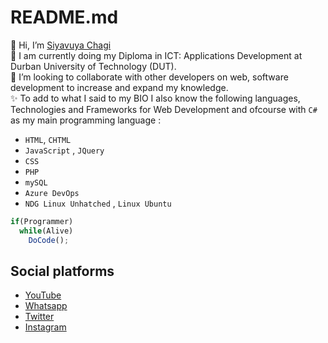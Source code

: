 # README.md
👋 Hi, I’m [Siyavuya Chagi](https://www.youtube.com/CeeJayVIII) </br>
🌱 I am currently doing my Diploma in ICT: Applications Development at Durban University of Technology (DUT). </br>
💞️ I’m looking to collaborate with other developers on web, software development to increase and expand my knowledge. </br>
✨ To add to what I said to my BIO I also know the following languages, Technologies and Frameworks for Web Development and ofcourse with `C#` as my main programming language : 

* `HTML`, `CHTML`
* `JavaScript` , `JQuery`
* `CSS`
* `PHP`
* `mySQL`
* `Azure DevOps`
* `NDG Linux Unhatched` , `Linux Ubuntu`

```js
if(Programmer)
  while(Alive)
    DoCode();
```

## Social platforms
<ul>
  <li><a href="https://www.youtube.com/channel/UCGSXF5lIWfyLNx3KQd-32xw" target="_blank">YouTube</a></li>
  <li><a href="https://wa.link/msob2d" target="_blank">Whatsapp</a></li>
  <li><a href="https://twitter.com/ceejay_viii" target="_blank">Twitter</a></li>
  <li><a href="https://www.instagram.com/ceejayviii/" target="_blank">Instagram</a></li>
</ul>

<!---
CeeJay-VIII/CeeJay-VIII is a ✨ special ✨ repository because its `README.md` (this file) appears on your GitHub profile.
You can click the Preview link to take a look at your changes.
--->
